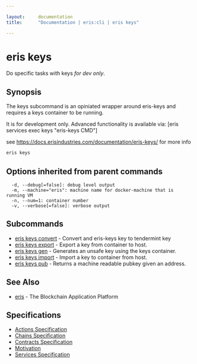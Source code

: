```yaml
---

layout:     documentation
title:      "Documentation | eris:cli | eris keys"

---
```


# eris keys

Do specific tasks with keys *for dev only*.

## Synopsis

The keys subcommand is an opiniated wrapper around
eris-keys and requires a keys container to be running. 

It is for development only. 
Advanced functionality is available via: [eris services exec keys "eris-keys CMD"]
	
see https://docs.erisindustries.com/documentation/eris-keys/ for more info

```bash
eris keys
```

## Options inherited from parent commands

```
  -d, --debug[=false]: debug level output
  -m, --machine="eris": machine name for docker-machine that is running VM
  -n, --num=1: container number
  -v, --verbose[=false]: verbose output
```

## Subcommands

* [eris keys convert](https://docs.erisindustries.com/documentation/eris-cli/0.11.0/eris_keys_convert/)	 - Convert and eris-keys key to tendermint key
* [eris keys export](https://docs.erisindustries.com/documentation/eris-cli/0.11.0/eris_keys_export/)	 - Export a key from container to host.
* [eris keys gen](https://docs.erisindustries.com/documentation/eris-cli/0.11.0/eris_keys_gen/)	 - Generates an unsafe key using the keys container.
* [eris keys import](https://docs.erisindustries.com/documentation/eris-cli/0.11.0/eris_keys_import/)	 - Import a key to container from host.
* [eris keys pub](https://docs.erisindustries.com/documentation/eris-cli/0.11.0/eris_keys_pub/)	 - Returns a machine readable pubkey given an address.

## See Also

* [eris](https://docs.erisindustries.com/documentation/eris-cli/0.11.0/eris/)	 - The Blockchain Application Platform

## Specifications

* [Actions Specification](https://docs.erisindustries.com/documentation/eris-cli/0.11.0/actions_specification/)
* [Chains Specification](https://docs.erisindustries.com/documentation/eris-cli/0.11.0/chains_specification/)
* [Contracts Specification](https://docs.erisindustries.com/documentation/eris-cli/0.11.0/contracts_specification/)
* [Motivation](https://docs.erisindustries.com/documentation/eris-cli/0.11.0/motivation/)
* [Services Specification](https://docs.erisindustries.com/documentation/eris-cli/0.11.0/services_specification/)

